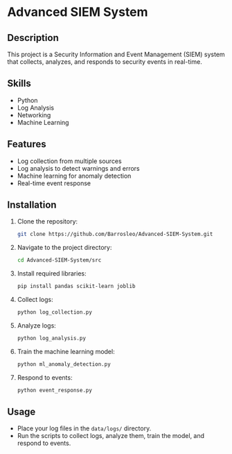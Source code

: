 # Advanced SIEM System

## Description
This project is a Security Information and Event Management (SIEM) system that collects, analyzes, and responds to security events in real-time.

## Skills
- Python
- Log Analysis
- Networking
- Machine Learning

## Features
- Log collection from multiple sources
- Log analysis to detect warnings and errors
- Machine learning for anomaly detection
- Real-time event response

## Installation
1. Clone the repository:
    ```bash
    git clone https://github.com/Barrosleo/Advanced-SIEM-System.git
    ```
2. Navigate to the project directory:
    ```bash
    cd Advanced-SIEM-System/src
    ```
3. Install required libraries:
    ```bash
    pip install pandas scikit-learn joblib
    ```
4. Collect logs:
    ```bash
    python log_collection.py
    ```
5. Analyze logs:
    ```bash
    python log_analysis.py
    ```
6. Train the machine learning model:
    ```bash
    python ml_anomaly_detection.py
    ```
7. Respond to events:
    ```bash
    python event_response.py
    ```

## Usage
- Place your log files in the `data/logs/` directory.
- Run the scripts to collect logs, analyze them, train the model, and respond to events.
